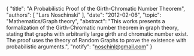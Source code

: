 {
    "title": "A Probabilistic Proof of the Girth-Chromatic Number Theorem",
    "authors": [
        "Lars Noschinski"
    ],
    "date": "2012-02-06",
    "topic": "Mathematics/Graph theory",
    "abstract": "This works presents a formalization of the Girth-Chromatic number theorem in graph theory, stating that graphs with arbitrarily large girth and chromatic number exist. The proof uses the theory of Random Graphs to prove the existence with probabilistic arguments.",
    "notify": "noschinl@gmail.com"
}
